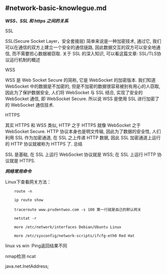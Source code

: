 #network-basic-knowlegue.md
---

***WSS、SSL 和 https 之间的关系***

SSL

SSL(Secure Socket Layer，安全套接层) 简单来说是一种加密技术, 通过它, 我们可以在通信的双方上建立一个安全的通信链路, 因此数据交互的双方可以安全地通信, 而不需要担心数据被窃取. 关于 SSL 的深入知识, 可以看这篇文章: SSL/TLS协议运行机制的概述

WSS

WSS 是 Web Socket Secure 的简称, 它是 WebSocket 的加密版本. 我们知道 WebSocket 中的数据是不加密的, 但是不加密的数据很容易被别有用心的人窃取, 因此为了保护数据安全, 人们将 WebSocket 与 SSL 结合, 实现了安全的 WebSocket 通信, 即 WebSocket Secure.
所以说 WSS 是使用 SSL 进行加密了的 WebSocket 通信技术.

HTTPS

其实 HTTPS 和 WSS 类似, HTTP 之于 HTTPS 就像 WebSocket 之于 WebSocket Secure.
HTTP 协议本身也是明文传输, 因此为了数据的安全性, 人们利用 SSL 作为加密通道, 在 SSL 之上传递 HTTP 数据, 因此 SSL 加密通道上运行的 HTTP 协议就被称为 HTTPS 了.
总结

SSL 是基础, 在 SSL 上运行 WebSocket 协议就是 WSS; 在 SSL 上运行 HTTP 协议就是 HTTPS.


***网络常用命令***

Linux下查看网关方法：
```
    route -n

    ip route show

    traceroute www.prudentwoo.com -s 100 第一行就是自己的默认网关

    netstat -r

    more /etc/network/interfaces Debian/Ubuntu Linux

    more /etc/sysconfig/network-scripts/ifcfg-eth0 Red Hat
```


linux vs win :Ping返回结果不同



nmap检测
ncat 

java.net.InetAddress;

